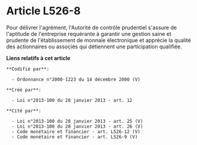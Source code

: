 # Article L526-8

Pour délivrer l'agrément, l'Autorité de contrôle prudentiel s'assure de l'aptitude de l'entreprise requérante à garantir une
gestion saine et prudente de l'établissement de monnaie électronique et apprécie la qualité des actionnaires ou associés qui
détiennent une participation qualifiée.

**Liens relatifs à cet article**

	**Codifié par**:

	  - Ordonnance n°2000-1223 du 14 décembre 2000 (V)

	**Créé par**:

	  - Loi n°2013-100 du 28 janvier 2013 - art. 12

	**Cité par**:

	  - Loi n°2013-100 du 28 janvier 2013 - art. 25 (V)
	  - Loi n°2013-100 du 28 janvier 2013 - art. 26 (V)
	  - Code monétaire et financier - art. L526-12 (V)
	  - Code monétaire et financier - art. L526-9 (V)
